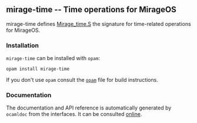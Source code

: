## mirage-time -- Time operations for MirageOS

mirage-time defines [Mirage_time.S][1] the signature for
time-related operations for MirageOS.

[1]: https://mirage.github.io/mirage-time/Mirage_time.S.html

### Installation

`mirage-time` can be installed with `opam`:

    opam install mirage-time

If you don't use `opam` consult the [`opam`](opam) file for build
instructions.

### Documentation

The documentation and API reference is automatically generated by
`ocamldoc` from the interfaces. It can be consulted [online][2].

[2]: https://mirage.github.io/mirage-time/Mirage_time.html

